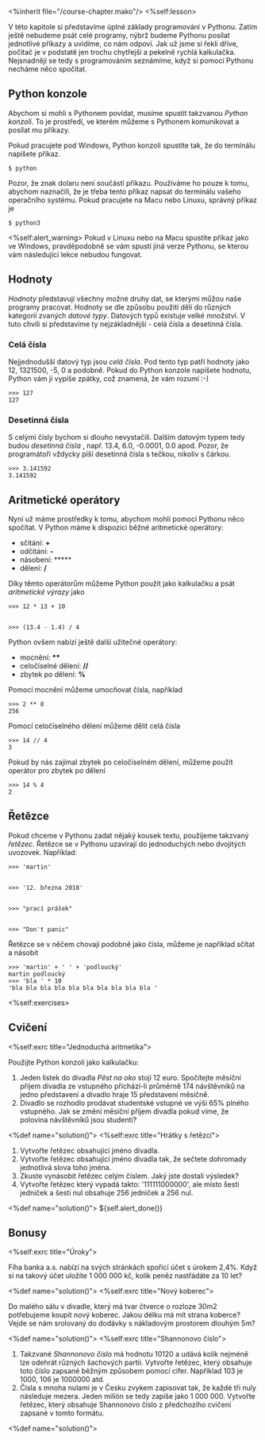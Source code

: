 <%inherit file="/course-chapter.mako"/> <%self:lesson>

V této kapitole si představíme úplné základy programování v Pythonu. Zatím
ještě nebudeme psát celé programy, nýbrž budeme Pythonu posílat jednotlivé
příkazy a uvidíme, co nám odpoví. Jak už jsme si řekli dříve, počítač je v
podstatě jen trochu chytřejší a pekelně rychlá kalkulačka. Nejsnadněji se tedy
s programováním seznámíme, když si pomocí Pythonu necháme něco spočítat.

## Python konzole

Abychom si mohli s Pythonem povídat, musíme spustit takzvanou _Python
konzoli_. To je prostředí, ve kterém můžeme s Pythonem komunikovat a posílat
mu příkazy.

Pokud pracujete pod Windows, Python konzoli spustíte tak, že do termínálu
napíšete příkaz.

    
    
    $ python

Pozor, že znak dolaru není součástí příkazu. Používáme ho pouze k tomu,
abychom naznačili, že je třeba tento příkaz napsat do terminálu vašeho
operačního systému. Pokud pracujete na Macu nebo Linuxu, správný příkaz je

    
    
    $ python3

<%self:alert_warning> Pokud v Linuxu nebo na Macu spustíte příkaz jako ve
Windows, pravděpodobně se vám spustí jiná verze Pythonu, se kterou vám
následující lekce nebudou fungovat.

## Hodnoty

_Hodnoty_ představují všechny možné druhy dat, se kterými můžou naše programy
pracovat. Hodnoty se dle způsobu použití dělí do různých kategoríí zvaných
_datové typy_. Datových typů existuje velké množství. V tuto chvíli si
představíme ty nejzákladnější - celá čísla a desetinná čísla.

### Celá čísla

Nejjednodušší datový typ jsou _celá čísla_. Pod tento typ patří hodnoty jako
12, 1321500, -5, 0 a podobně. Pokud do Python konzole napíšete hodnotu, Python
vám ji vypíše zpátky, což znamená, že vám rozumí :-)

    
    
    >>> 127
    127

### Desetinná čísla

S celými čísly bychom si dlouho nevystačili. Dalším datovým typem tedy budou
_desetinná čísla_ , např. 13.4, 6.0, -0.0001, 0.0 apod. Pozor, že programátoři
vždycky píší desetinná čísla s tečkou, nikoliv s čárkou.

    
    
    >>> 3.141592
    3.141592

## Aritmetické operátory

Nyní už máme prostředky k tomu, abychom mohli pomocí Pythonu něco spočítat. V
Python máme k dispozici běžné aritmetické operátory:

  * sčítání: **+**
  * odčítání: **-**
  * násobení: *****
  * dělení: **/**

Díky těmto operátorům můžeme Python použít jako kalkulačku a psát _aritmetické
výrazy_ jako

    
    
    >>> 12 * 13 + 10
    
    
    >>> (13.4 - 1.4) / 4

Python ovšem nabízí ještě další užitečné operátory:

  * mocnění: **\*\***
  * celočíselné dělení: **//**
  * zbytek po dělení: **%**

Pomocí mocnění můžeme umocňovat čísla, například

    
    
    >>> 2 ** 8
    256

Pomocí celočíselného dělení můžeme dělit celá čísla

    
    
    >>> 14 // 4
    3

Pokud by nás zajímal zbytek po celočíselném dělení, můžeme použít operátor pro
zbytek po dělení

    
    
    >>> 14 % 4
    2

## Řetězce

Pokud chceme v Pythonu zadat nějaký kousek textu, použijeme takzvaný
_řetězec_. Řetězce se v Pythonu uzavírají do jednoduchých nebo dvojitých
uvozovek. Například:

    
    
    >>> 'martin'
    
    
    >>> '12. března 2018'
    
    
    >>> "prací prášek"
    
    
    >>> "Don't panic"

Řetězce se v něčem chovají podobně jako čísla, můžeme je například sčítat a
násobit

    
    
    >>> 'martin' + ' ' + 'podloucký'
    martin podloucký
    >>> 'bla ' * 10
    'bla bla bla bla bla bla bla bla bla bla '

<%self:exercises>

## Cvičení

<%self:exrc title="Jednoduchá aritmetika">

Použijte Python konzoli jako kalkulačku:

  1. Jeden lístek do divadla _Pěst na oko_ stojí 12 euro. Spočítejte měsíční příjem divadla ze vstupného přichází-li průměrně 174 návštěvníků na jedno představení a divadlo hraje 15 představení měsíčně.
  2. Divadlo se rozhodlo prodávat studentské vstupné ve výši 65% plného vstupného. Jak se změní měsíční příjem divadla pokud víme, že polovina návštěvníků jsou studenti?

<%def name="solution()"> <%self:exrc title="Hrátky s řetězci">

  1. Vytvořte řetězec obsahující jméno divadla.
  2. Vytvořte řetězec obsahující jméno divadla tak, že sečtete dohromady jednotlivá slova toho jména.
  3. Zkuste vynásobit řetězec celým číslem. Jaký jste dostali výsledek?
  4. Vytvořte řetězec který vypadá takto: '111111000000', ale místo šesti jedniček a šesti nul obsahuje 256 jedniček a 256 nul.

<%def name="solution()"> ${self.alert_done()}

## Bonusy

<%self:exrc title="Úroky">

Fíha banka a.s. nabízí na svých stránkách spořící účet s úrokem 2,4%. Když si
na takový účet uložíte 1 000 000 kč, kolik peněz nastřádáte za 10 let?

<%def name="solution()"> <%self:exrc title="Nový koberec">

Do malého sálu v divadle, který má tvar čtverce o rozloze 30m2 potřebujeme
koupit nový koberec. Jakou délku má mít strana koberce? Vejde se nám srolovaný
do dodávky s nákladovým prostorem dlouhým 5m?

<%def name="solution()"> <%self:exrc title="Shannonovo číslo">

  1. Takzvané _Shannonovo číslo_ má hodnotu 10120 a udává kolik nejméně lze odehrát různých šachových partií. Vytvořte řetězec, který obsahuje toto číslo zapsané běžným způsobem pomocí cifer. Například 103 je 1000, 106 je 1000000 atd.
  2. Čísla s mnoha nulami je v Česku zvykem zapisovat tak, že každé tři nuly následuje mezera. Jeden milión se tedy zapíše jako 1 000 000\. Vytvořte řetězec, který obsahuje Shannonovo číslo z předchozího cvičení zapsané v tomto formátu.

<%def name="solution()">

